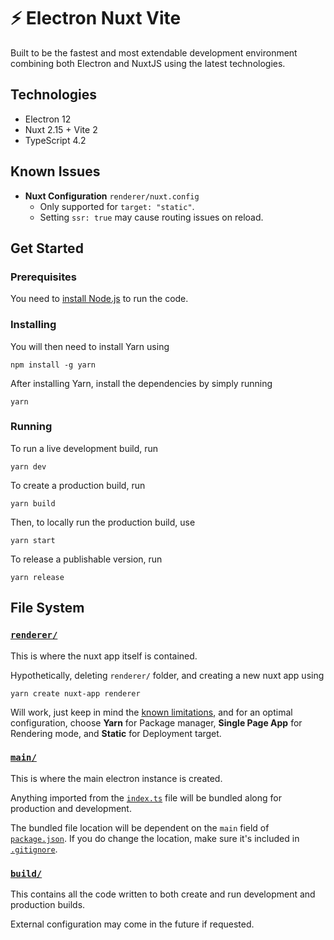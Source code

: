 # ⚡ Electron Nuxt Vite

Built to be the fastest and most extendable development environment combining
both Electron and NuxtJS using the latest technologies.

## Technologies

- Electron 12
- Nuxt 2.15 + Vite 2
- TypeScript 4.2

## Known Issues

- **Nuxt Configuration** `renderer/nuxt.config`
  - Only supported for `target: "static"`.
  - Setting `ssr: true` may cause routing issues on reload.

## Get Started

### Prerequisites

You need to [install Node.js](https://nodejs.org/en/download/) to run the code.

### Installing

You will then need to install Yarn using

```console
npm install -g yarn
```

After installing Yarn, install the dependencies by simply running

```console
yarn
```

### Running

To run a live development build, run

```console
yarn dev
```

To create a production build, run

```console
yarn build
```

Then, to locally run the production build, use

```console
yarn start
```

To release a publishable version, run

```console
yarn release
```

## File System

### [`renderer/`](renderer)

This is where the nuxt app itself is contained.

Hypothetically, deleting `renderer/` folder, and creating a new nuxt app using

```console
yarn create nuxt-app renderer
```

Will work, just keep in mind the [known limitations](#known-issues), and for an
optimal configuration, choose **Yarn** for Package manager, **Single Page App**
for Rendering mode, and **Static** for Deployment target.

### [`main/`](main)

This is where the main electron instance is created.

Anything imported from the [`index.ts`](main/index.ts) file will be bundled
along for production and development.

The bundled file location will be dependent on the `main` field of
[`package.json`](package.json). If you do change the location, make sure it's
included in [`.gitignore`](.gitignore).

### [`build/`](build)

This contains all the code written to both create and run development and
production builds.

External configuration may come in the future if requested.
